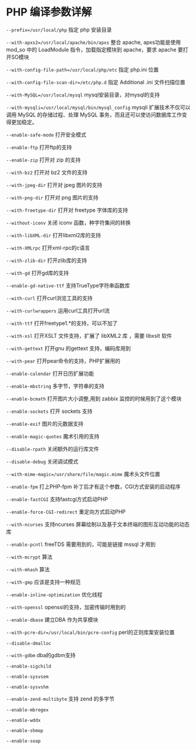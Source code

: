PHP 编译参数详解
================

`--prefix=/usr/local/php`
指定 php 安装目录

`--with-apxs2=/usr/local/apache/bin/apxs`
整合 apache, apxs功能是使用 mod_so 中的 LoadModule 指令，加载指定模块到 apache，要求 apache 要打开SO模块

`--with-config-file-path=/usr/local/php/etc`
指定 php.ini 位置

`--with-config-file-scan-dir=/etc/php.d`
指定 Additional .ini 文件扫描位置

`--with-MySQL=/usr/local/mysql`
mysql安装目录，对mysql的支持

`--with-mysqli=/usr/local/mysql/bin/mysql_config`
mysqli 扩展技术不仅可以调用 MySQL 的存储过程、处理 MySQL 事务，而且还可以使访问数据库工作变得更加稳定。

`--enable-safe-mode`
打开安全模式

`--enable-ftp`
打开ftp的支持

`--enable-zip`
打开对 zip 的支持

`--with-bz2`
打开对 bz2 文件的支持

`--with-jpeg-dir`
打开对 jpeg 图片的支持

`--with-png-dir`
打开对 png 图片的支持

`--with-freetype-dir`
打开对 freetype 字体库的支持

`--without-iconv`
关闭 iconv 函数，种字符集间的转换

`--with-libXML-dir`
打开libxml2库的支持

`--with-XMLrpc`
打开xml-rpc的c语言

`--with-zlib-dir`
打开zlib库的支持

`--with-gd`
打开gd库的支持

`--enable-gd-native-ttf`
支持TrueType字符串函数库

`--with-curl`
打开curl浏览工具的支持

`--with-curlwrappers`
运用curl工具打开url流

`--with-ttf`
打开freetype1.*的支持，可以不加了

`--with-xsl`
打开XSLT 文件支持，扩展了 libXML2 库 ，需要 libxslt 软件

`--with-gettext`
打开gnu 的gettext 支持，编码库用到

`--with-pear`
打开pear命令的支持，PHP扩展用的

`--enable-calendar`
打开日历扩展功能

`--enable-mbstring`
多字节，字符串的支持

`--enable-bcmath`
打开图片大小调整,用到 zabbix 监控的时候用到了这个模块

`--enable-sockets`
打开 sockets 支持

`--enable-exif`
图片的元数据支持

`--enable-magic-quotes`
魔术引用的支持

`--disable-rpath`
关闭额外的运行库文件

`--disable-debug`
关闭调试模式

`--with-mime-magic=/usr/share/file/magic.mime`
魔术头文件位置

`--enable-fpm`
打上PHP-fpm 补丁后才有这个参数，CGI方式安装的启动程序

`--enable-fastCGI`
支持fastcgi方式启动PHP

`--enable-force-CGI-redirect`
重定向方式启动PHP

`--with-ncurses`
支持ncurses 屏幕绘制以及基于文本终端的图形互动功能的动态库

`--enable-pcntl`
freeTDS 需要用到的，可能是链接 mssql 才用到

`--with-mcrypt`
算法

`--with-mhash`
算法

`--with-gmp`
应该是支持一种规范

`--enable-inline-optimization`
优化线程

`--with-openssl`
openssl的支持，加密传输时用到的

`--enable-dbase`
建立DBA 作为共享模块

`--with-pcre-dir=/usr/local/bin/pcre-config`
perl的正则库案安装位置

`--disable-dmalloc`

`--with-gdbm`
dba的gdbm支持

`--enable-sigchild`

`--enable-sysvsem`

`--enable-sysvshm`

`--enable-zend-multibyte`
支持 zend 的多字节

`--enable-mbregex`

`--enable-wddx`

`--enable-shmop`

`--enable-soap`
